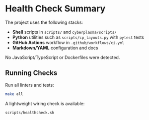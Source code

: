 # Health Check Summary

The project uses the following stacks:

- **Shell** scripts in `scripts/` and `cyberplasma/scripts/`
- **Python** utilities such as `scripts/cp_layouts.py` with `pytest` tests
- **GitHub Actions** workflow in `.github/workflows/ci.yml`
- **Markdown/YAML** configuration and docs

No JavaScript/TypeScript or Dockerfiles were detected.

## Running Checks

Run all linters and tests:

```bash
make all
```

A lightweight wiring check is available:

```bash
scripts/healthcheck.sh
```
